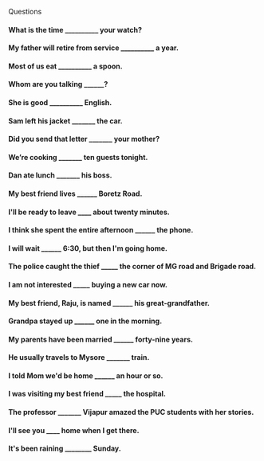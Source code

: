 Questions

#### What is the time __________ your watch?
#### My father will retire from service __________ a year.
#### Most of us eat __________ a spoon.
#### Whom are you talking ______?
#### She is good __________ English.
#### Sam left his jacket _______ the car.
#### Did you send that letter _______ your mother?
#### We’re cooking _______ ten guests tonight.
#### Dan ate lunch _______ his boss.
#### My best friend lives ______ Boretz Road. 
#### I'll be ready to leave ____ about twenty minutes. 
#### I think she spent the entire afternoon ______ the phone. 
#### I will wait ______ 6:30, but then I'm going home. 
#### The police caught the thief _____ the corner of MG road and Brigade road. 
#### I am not interested _____ buying a new car now. 
#### My best friend, Raju, is named ______ his great-grandfather. 
#### Grandpa stayed up ______ one in the morning. 
#### My parents have been married ______ forty-nine years. 
#### He usually travels to Mysore _______ train. 
#### I told Mom we'd be home ______ an hour or so. 
#### I was visiting my best friend _____ the hospital. 
#### The professor _______ Vijapur amazed the PUC students with her stories. 
#### I'll see you ____ home when I get there. 
#### It's been raining ________ Sunday. 
